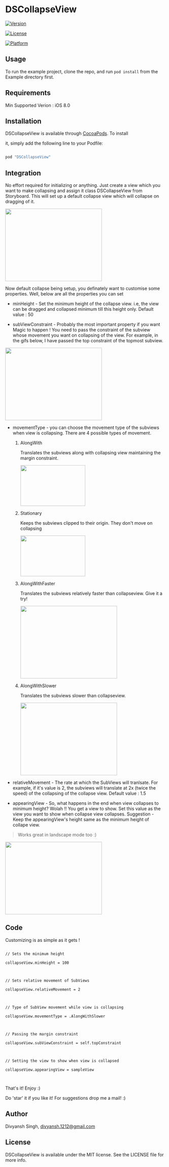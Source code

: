 
# DSCollapseView

[![Version](https://img.shields.io/cocoapods/v/DSCollapseView.svg?style=flat)](http://cocoapods.org/pods/DSCollapseView)

[![License](https://img.shields.io/cocoapods/l/DSCollapseView.svg?style=flat)](http://cocoapods.org/pods/DSCollapseView)

[![Platform](https://img.shields.io/cocoapods/p/DSCollapseView.svg?style=flat)](http://cocoapods.org/pods/DSCollapseView)



## Usage



To run the example project, clone the repo, and run `pod install` from the Example directory first.



## Requirements



Min Supported Verion : iOS 8.0



## Installation



DSCollapseView is available through [CocoaPods](http://cocoapods.org). To install

it, simply add the following line to your Podfile:



```ruby

pod "DSCollapseView"

```

## Integration



No effort required for initializing or anything. Just create a view which you want to make collapsing and assign it class DSCollapseView from Storyboard. This will set up a default collapse view which will collapse on dragging of it.



<img  src="https://github.com/vipu1212/DSCollapseView/blob/master/simpleView.png"  style="width:304px;height:228px;">




Now default collapse being setup, you definately want to customise some properties. Well, below are all the properties you can set



* minHeight - Set the minimum height of the collapse view. i.e, the view can be dragged and collapsed minimum till this height only. Default value : 50



* subViewConstraint - Probably the most important property if you want Magic to happen ! You need to pass the constraint of the subview whose movement you want on collapsing of the view. For example, in the gifs below, I have passed the top constraint of the topmost subview.



<img  src="https://github.com/vipu1212/DSCollapseView/blob/master/constraint.png"  style="width:304px;height:228px;">



* movementType - you can choose the movement type of the subviews when view is collapsing. There are 4 possible types of movement.



    1. AlongWith

		Translates the subviews along with collapsing view maintaining the margin constraint.

		<img  src="https://media.giphy.com/media/KnG4wDJFQRVAI/giphy.gif"  style="width:204px;height:128px;">



	2. Stationary

		Keeps the subviews clipped to their origin. They don't move on collapsing

		<img  src="https://media.giphy.com/media/L5BNZiIyPu0Jq/giphy.gif"  style="width:204px;height:128px;">



	3. AlongWithFaster

		Translates the subviews relatively faster than collapseview. Give it a try!

		<img  src="https://media.giphy.com/media/Z9H00RMBqaKS4/giphy.gif"  style="width:304px;height:228px;">



	4. AlongWithSlower

		Translates the subviews slower than collapseview.

		<img  src="https://media.giphy.com/media/OEVq0b8lsTKXm/giphy.gif"  style="width:304px;height:228px;">



* relativeMovement - The rate at which the SubViews will tranlsate. For example, if it's value is 2, the subviews will translate at 2x (twice the speed) of the collapsing of the collapse view. Default value : 1.5



* appearingView - So, what happens in the end when view collapses to minimum height? Wolah !! You get a view to show. Set this value as the view you want to show when collapse view collapses. Suggestion - Keep the appearingView's height same as the minimum height of collape view.



>Works great in landscape mode too :)

<img  src="https://media.giphy.com/media/tkXY6SXc8iwCs/giphy.gif"  style="width:304px;height:228px;">


## Code



Customizing is as simple as it gets !

```

// Sets the minimum height

collapseView.minHeight = 100



// Sets relative movement of SubViews

collapseView.relativeMovement = 2



// Type of SubView movement while view is collapsing

collapseView.movementType = .AlongWithSlower



// Passing the margin constraint

collapseView.subViewConstraint = self.topConstraint



// Setting the view to show when view is collapsed

collapseView.appearingView = sampleView



```

That's it! Enjoy :)



Do 'star' it if you like it! For suggestions drop me a mail! :)



## Author



Divyansh Singh, divyansh.1212@gmail.com



## License



DSCollapseView is available under the MIT license. See the LICENSE file for more info.